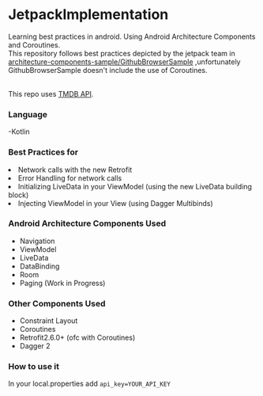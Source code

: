 # JetpackImplementation
Learning best practices in android. Using Android Architecture Components and Coroutines.
<br>This repository follows best practices depicted by the jetpack team in [architecture-components-sample/GithubBrowserSample](https://github.com/android/architecture-components-samples/tree/master/GithubBrowserSample/) ,unfortunately GithubBrowserSample doesn't include the use of Coroutines.

<br>This repo uses [TMDB API](https://developers.themoviedb.org/3/getting-started/introduction).

<h3>Language</h3> 
-Kotlin

<h3>Best Practices for</h3>
  <li>Network calls with the new Retrofit</li>
  <li>Error Handling for network calls</li>
  <li>Initializing LiveData in your ViewModel (using the new LiveData building block)</li>
  <li>Injecting ViewModel in your View (using Dagger Multibinds)</li>

<h3>Android Architecture Components Used</h3>
<ul>
  <li>Navigation</li>
  <li>ViewModel</li>
  <li>LiveData</li>
  <li>DataBinding</li>
  <li>Room</li>
  <li>Paging (Work in Progress)</li>
</ul>
<h3>Other Components Used</h3>
<ul>
  <li>Constraint Layout</li>
  <li>Coroutines</li>
  <li>Retrofit2.6.0+ (ofc with Coroutines)</li>
  <li>Dagger 2</li>
</ul>
<h3>How to use it</h3>
In your local.properties add 
<code>api_key=YOUR_API_KEY</code>







